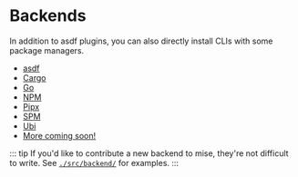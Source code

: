 # Backends

In addition to asdf plugins, you can also directly install CLIs with some package managers.

* [asdf](/dev-tools/backends/asdf)
* [Cargo](/dev-tools/backends/cargo) <Badge type="warning" text="experimental" />
* [Go](/dev-tools/backends/go) <Badge type="warning" text="experimental" />
* [NPM](/dev-tools/backends/npm) <Badge type="warning" text="experimental" />
* [Pipx](/dev-tools/backends/pipx) <Badge type="warning" text="experimental" />
* [SPM](/dev-tools/backends/spm) <Badge type="warning" text="experimental" />
* [Ubi](/dev-tools/backends/ubi) <Badge type="warning" text="experimental" />
* [More coming soon!](https://github.com/jdx/mise/discussions/1250)

::: tip
If you'd like to contribute a new backend to mise, they're not difficult to write.
See [`./src/backend/`](https://github.com/jdx/mise/tree/main/src/backend) for examples.
:::
